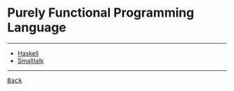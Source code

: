 # Purely Functional Programming Language

---

- [Haskell](./Haskell.md)
- [Smalltalk](./Smalltalk.md)

---

[<kbd> Back </kbd>](./../..readme.md)
